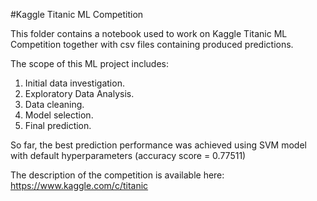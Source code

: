 #Kaggle Titanic ML Competition

This folder contains a notebook used to work on Kaggle Titanic ML Competition together with csv files containing produced predictions.

The scope of this ML project includes:
1. Initial data investigation.
2. Exploratory Data Analysis.
3. Data cleaning.
4. Model selection.
5. Final prediction.

So far, the best prediction performance was achieved using SVM model with default hyperparameters (accuracy score = 0.77511)

The description of the competition is available here: https://www.kaggle.com/c/titanic
